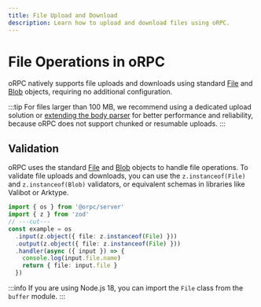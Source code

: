 ```yaml
---
title: File Upload and Download
description: Learn how to upload and download files using oRPC.
---
```


# File Operations in oRPC

oRPC natively supports file uploads and downloads using standard [File](https://developer.mozilla.org/en-US/docs/Web/API/File) and [Blob](https://developer.mozilla.org/en-US/docs/Web/API/Blob) objects, requiring no additional configuration.

:::tip
For files larger than 100 MB, we recommend using a dedicated upload solution or [extending the body parser](/docs/advanced/extend-body-parser) for better performance and reliability, because oRPC does not support chunked or resumable uploads.
:::

## Validation

oRPC uses the standard [File](https://developer.mozilla.org/en-US/docs/Web/API/File) and [Blob](https://developer.mozilla.org/en-US/docs/Web/API/Blob) objects to handle file operations. To validate file uploads and downloads, you can use the `z.instanceof(File)` and `z.instanceof(Blob)` validators, or equivalent schemas in libraries like Valibot or Arktype.

```ts twoslash
import { os } from '@orpc/server'
import { z } from 'zod'
// ---cut---
const example = os
  .input(z.object({ file: z.instanceof(File) }))
  .output(z.object({ file: z.instanceof(File) }))
  .handler(async ({ input }) => {
    console.log(input.file.name)
    return { file: input.file }
  })
```

:::info
If you are using Node.js 18, you can import the `File` class from the `buffer` module.
:::
